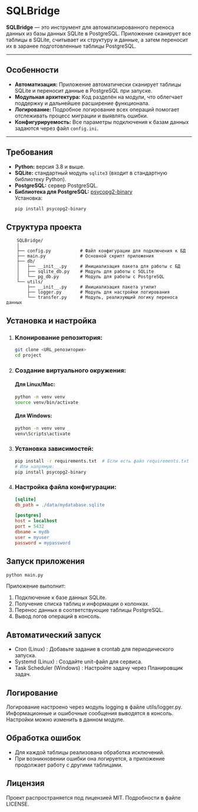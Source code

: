 # SQLBridge

**SQLBridge** — это инструмент для автоматизированного переноса данных из базы данных SQLite в PostgreSQL. Приложение
сканирует все таблицы в SQLite, считывает их структуру и данные, а затем переносит их в заранее подготовленные таблицы
PostgreSQL.

---

## Особенности

- **Автоматизация:** Приложение автоматически сканирует таблицы SQLite и переносит данные в PostgreSQL при запуске.
- **Модульная архитектура:** Код разделён на модули, что облегчает поддержку и дальнейшее расширение функционала.
- **Логирование:** Подробное логирование всех операций помогает отслеживать процесс миграции и выявлять ошибки.
- **Конфигурируемость:** Все параметры подключения к базам данных задаются через файл `config.ini`.

---

## Требования

- **Python:** версия 3.8 и выше.
- **SQLite:** стандартный модуль `sqlite3` (входит в стандартную библиотеку Python).
- **PostgreSQL:** сервер PostgreSQL.
- **Библиотека для PostgreSQL:** [psycopg2-binary](https://www.psycopg.org/)  
  Установка:
  ```bash
  pip install psycopg2-binary
    ```

## Структура проекта

```psql
    SQLBridge/
    │
    ├── config.py           # Файл конфигурации для подключения к БД
    ├── main.py             # Основной скрипт приложения
    ├── db/
    │   ├── __init__.py     # Инициализация пакета для работы с БД
    │   ├── sqlite_db.py    # Модуль для работы с SQLite
    │   └── pg_db.py        # Модуль для работы с PostgreSQL
    └── utils/
        ├── __init__.py     # Инициализация пакета утилит
        ├── logger.py       # Модуль для настройки логирования
        └── transfer.py     # Модуль, реализующий логику переноса данных
```

## Установка и настройка

1. ### Клонирование репозитория:
   ```bash
   git clone <URL_репозитория>
   cd project
2. ### Создание виртуального окружения:
   #### Для Linux/Mac:
    ```bash
    python -m venv venv
    source venv/bin/activate
    ```
   #### Для Windows:
    ```bash
    python -m venv venv
    venv\Scripts\activate
3. ### Установка зависимостей:
    ```bash
    pip install -r requirements.txt  # Если есть файл requirements.txt
    # Или напрямую:
    pip install psycopg2-binary
   ```
4. ### Настройка файла конфигурации:
    ```ini
    [sqlite]
    db_path = ./data/mydatabase.sqlite
    
    [postgres]
    host = localhost
    port = 5432
    dbname = mydb
    user = myuser
    password = mypassword
    ```
## Запуск приложения
```bash
python main.py
```
Приложение выполнит:
1. Подключение к базе данных SQLite.
2. Получение списка таблиц и информации о колонках.
3. Перенос данных в соответствующие таблицы PostgreSQL.
4. Вывод логов операций в консоль.

## Автоматический запуск
* Cron (Linux) : Добавьте задание в crontab для периодического запуска.
* Systemd (Linux) : Создайте unit-файл для сервиса.
* Task Scheduler (Windows) : Настройте задачу через Планировщик задач.
## Логирование
Логирование настроено через модуль logging в файле utils/logger.py. Информационные и ошибочные сообщения выводятся в консоль. Настройки можно изменить в данном модуле.

## Обработка ошибок
* Для каждой таблицы реализована обработка исключений.
* При возникновении ошибки она логируется, а приложение продолжает работу с другими таблицами.

## Лицензия
Проект распространяется под лицензией MIT. Подробности в файле LICENSE.